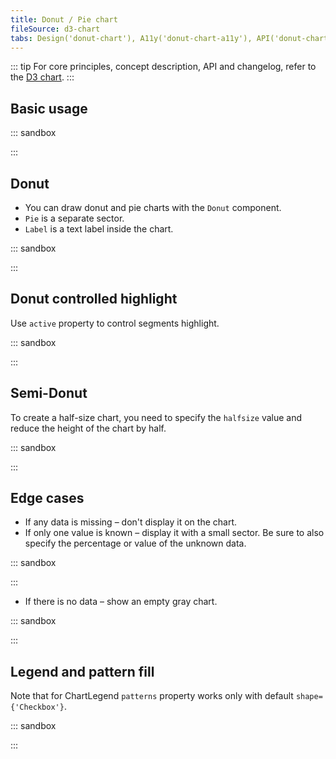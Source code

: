 ```yaml
---
title: Donut / Pie chart
fileSource: d3-chart
tabs: Design('donut-chart'), A11y('donut-chart-a11y'), API('donut-chart-api'), Examples('donut-chart-d3-code'), Changelog('d3-chart-changelog')
---
```


::: tip
For core principles, concept description, API and changelog, refer to the [D3 chart](/data-display/d3-chart/d3-chart).
:::

## Basic usage

::: sandbox

<script lang="tsx">
import React from 'react';
import { Chart } from '@semcore/ui/d3-chart';

const Demo = () => {
  return (
    <div style={{ width: '450px' }}>
      <Chart.Donut plotWidth={300} plotHeight={300} data={data} />
    </div>
  );
};

const data = {
  a: 3,
  b: 1,
  c: 2,
};
</script>

:::

## Donut

- You can draw donut and pie charts with the `Donut` component.
- `Pie` is a separate sector.
- `Label` is a text label inside the chart.

::: sandbox

<script lang="tsx">
import React from 'react';
import { Donut, Plot } from '@semcore/ui/d3-chart';
import { Flex } from '@semcore/ui/flex-box';
import { Text } from '@semcore/ui/typography';

const Demo = () => {
  return (
    <Plot width={300} height={300} data={data}>
      <Donut innerRadius={100}>
        <Donut.Pie dataKey='a' name='Pie 1' />
        <Donut.Pie dataKey='b' name='Pie 2' />
        <Donut.Pie dataKey='c' name='Pie 3' />
        <Donut.Label>
          <Text tag='tspan' fill='#191b23' size={400}>
            Example
          </Text>
        </Donut.Label>
      </Donut>
      <Donut.Tooltip>
        {({ dataKey, name }) => {
          return {
            children: (
              <>
                <Donut.Tooltip.Title>{name}</Donut.Tooltip.Title>
                <Flex justifyContent='space-between'>
                  <Text bold>{data[dataKey]}</Text>
                </Flex>
              </>
            ),
          };
        }}
      </Donut.Tooltip>
    </Plot>
  );
};

const data = {
  a: 3,
  b: 1,
  c: 2,
};
</script>

:::

## Donut controlled highlight

Use `active` property to control segments highlight.

::: sandbox

<script lang="tsx">
import React from 'react';
import { Donut, Plot } from '@semcore/ui/d3-chart';
import { Flex } from '@semcore/ui/flex-box';
import Checkbox from '@semcore/ui/checkbox';

const data = { a: 3, b: 1, c: 2 };

const Demo = () => {
  const [selected, setSelected] = React.useState(['b']);
  const handleCheckboxToggle = React.useCallback(
    (name) => () => {
      setSelected((selected) => {
        if (selected.includes(name)) {
          return selected.filter((selectedName) => selectedName !== name);
        } else {
          return [...selected, name];
        }
      });
    },
    [setSelected],
  );

  return (
    <Flex mt={3} alignItems='flex-start' flexWrap>
      <Plot height={120} width={120} m='0 28px 24px 0' data={data}>
        <Donut innerRadius={30}>
          {Object.keys(data).map((name, index) => (
            <Donut.Pie
              key={name}
              dataKey={name}
              name={`Pie ${index}`}
              active={selected.includes(name)}
            />
          ))}
        </Donut>
      </Plot>
      <Flex direction='column'>
        {Object.keys(data).map((name, index) => {
          return (
            <Checkbox key={name} id={name} theme={`chart-palette-order-${index + 1}`}>
              <Checkbox.Value
                value={name}
                checked={selected.includes(name)}
                onChange={handleCheckboxToggle(name)}
              />
              <Checkbox.Text>{`Option ${name.toUpperCase()}`}</Checkbox.Text>
            </Checkbox>
          );
        })}
      </Flex>
    </Flex>
  );
};
</script>

:::

## Semi-Donut

To create a half-size chart, you need to specify the `halfsize` value and reduce the height of the chart by half.

::: sandbox

<script lang="tsx">
import React from 'react';
import { Plot, Donut } from '@semcore/ui/d3-chart';
import { Text } from '@semcore/ui/typography';
import { Flex } from '@semcore/ui/flex-box';

const Demo = () => {
  return (
    <Plot width={300} height={150} data={data}>
      <Donut halfsize innerRadius={100}>
        <Donut.Pie dataKey='a' name='Pie 1' />
        <Donut.Pie dataKey='b' name='Pie 2' />
        <Donut.Pie dataKey='c' name='Pie 3' />
        <Donut.Label label='71,240 engagements'>
          <Text tag='tspan' x='0' dy='-1.2em' fill='#191b23' size={600}>
            71,240
          </Text>
          <Text tag='tspan' x='0' dy='1.2em' fill='#6c6e79' size={200}>
            Engagements
          </Text>
        </Donut.Label>
      </Donut>
      <Donut.Tooltip>
        {({ dataKey, name }) => {
          return {
            children: (
              <>
                <Donut.Tooltip.Title>{name}</Donut.Tooltip.Title>
                <Flex justifyContent='space-between'>
                  <Text bold>{data[dataKey]}</Text>
                </Flex>
              </>
            ),
          };
        }}
      </Donut.Tooltip>
    </Plot>
  );
};

const data = {
  a: 3,
  b: 1,
  c: 2,
};
</script>

:::

## Edge cases

- If any data is missing – don't display it on the chart.
- If only one value is known – display it with a small sector. Be sure to also specify the percentage or value of the unknown data.

::: sandbox

<script lang="tsx">
import React from 'react';
import { Plot, Donut } from '@semcore/ui/d3-chart';
import { Text } from '@semcore/ui/typography';

const Demo = () => {
  return (
    <Plot width={300} height={150} data={data}>
      <Donut halfsize innerRadius={100}>
        <Donut.Pie name='Speed' dataKey='speed' />
        <Donut.Pie name='Other' dataKey='other' color='chart-grid-bar-chart-base-bg' />
        <Donut.Label>
          <Text tag='tspan' x='0' dy='-1.2em' fill='#6C6E79' size={400}>
            Keyword volume
          </Text>
        </Donut.Label>
      </Donut>
    </Plot>
  );
};

const data = {
  speed: 3,
  other: 200,
};
</script>

:::

- If there is no data – show an empty gray chart.

::: sandbox

<script lang="tsx">
import React from 'react';
import { Plot, Donut, colors } from '@semcore/ui/d3-chart';

const Demo = () => {
  return (
    <Plot width={300} height={300} data={data}>
      <Donut innerRadius={100}>
        <Donut.EmptyData />
        <Donut.Pie dataKey='a' name='a' />
        <Donut.Pie dataKey='b' name='b' />
        <Donut.Pie dataKey='c' name='c' />
      </Donut>
    </Plot>
  );
};

const data = {
  a: 0,
  b: 0,
  c: 0,
};
</script>

:::

## Legend and pattern fill

Note that for ChartLegend `patterns` property works only with default `shape={'Checkbox'}`.

::: sandbox

<script lang="tsx">
import React from 'react';
import { ChartLegend, Donut, makeDataHintsContainer, Plot } from '@semcore/ui/d3-chart';
import { Flex } from '@semcore/ui/flex-box';
import Card from '@semcore/ui/card';

const dataHints = makeDataHintsContainer();

const Demo = () => {
  const width = 250;
  const height = 250;

  const [legendItems, setLegendItems] = React.useState(
    Object.keys(data).map((item, index) => {
      return {
        id: item,
        label: `Dataset${item}`,
        checked: true,
        color: `chart-palette-order-${index + 1}`,
      };
    }),
  );

  const [highlightedLine, setHighlightedLine] = React.useState(-1);

  const handleChangeVisible = React.useCallback((id: string, isVisible: boolean) => {
    setLegendItems((prevItems) => {
      return prevItems.map((item) => {
        if (item.id === id) {
          item.checked = isVisible;
        }

        return item;
      });
    });
  }, []);

  const handleMouseEnter = React.useCallback((id: string) => {
    setHighlightedLine(legendItems.findIndex((line) => line.id === id));
  }, []);
  const handleMouseLeave = React.useCallback(() => {
    setHighlightedLine(-1);
  }, []);

  return (
    <Card w={'550px'}>
      <Card.Header pt={4}>
        <Card.Title tag={'h4'} m={0} inline={true}>
          Chart legend
        </Card.Title>
      </Card.Header>
      <Card.Body tag={Flex} direction='row'>
        <ChartLegend
          direction={'column'}
          wMin={100}
          items={legendItems}
          onChangeVisibleItem={handleChangeVisible}
          onMouseEnterItem={handleMouseEnter}
          onMouseLeaveItem={handleMouseLeave}
          dataHints={dataHints}
          patterns
        />
        <Plot width={width} height={height} data={data} dataHints={dataHints} patterns>
          <Donut innerRadius={height / 2 - 50}>
            {legendItems.map((item, index) => {
              return (
                item.checked && (
                  <Donut.Pie
                    dataKey={item.id}
                    key={item.id}
                    name={item.label}
                    color={item.color}
                    transparent={highlightedLine !== -1 && highlightedLine !== index}
                  />
                )
              );
            })}
          </Donut>
        </Plot>
      </Card.Body>
    </Card>
  );
};

const data = {
  1: 3,
  2: 1,
  3: 2,
};
</script>

:::
